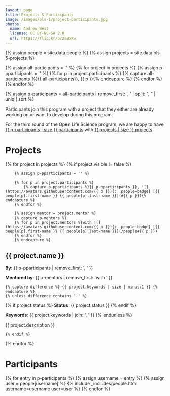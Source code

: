 ```yaml
---
layout: page
title: Projects & Participants
image: /images/ols-1/project-participants.jpg
photos:
  name: Andrew West
  license: CC BY-NC-SA 2.0
  url: https://flic.kr/p/2aBxKw
---
```


{% assign people = site.data.people %}
{% assign projects = site.data.ols-5-projects %}

{% assign all-participants = '' %}
{% for project in projects %}
  {% assign p-pparticipants = '' %}
  {% for p in project.participants %}
    {% capture all-participants %}{{ all-participants}}, {{ p }}{% endcapture %}
  {% endfor %}
{% endfor %}

{% assign p-participants = all-participants | remove_first: ', ' | split: ", " | uniq | sort %}

Participants join this program with a project that they either are already working on or want to develop during this program.

For the third round of the Open Life Science program, we are happy to have [{{ p-participants | size }} participants](#participants) with [{{ projects | size }} projects](#projects).

# Projects

{% for project in projects %}
  {% if project.visible != false %}

        {% assign p-pparticipants = '' %}

        {% for p in project.participants %}
            {% capture p-pparticipants %}{{ p-pparticipants }}, ![](https://avatars.githubusercontent.com/{{ p }}){: .people-badge} [{{ people[p].first-name }} {{ people[p].last-name }}](#{{ p }}){% endcapture %}
        {% endfor %}

        {% assign mentor = project.mentor %}
        {% capture p-mentors %}
        {% for p in project.mentors %}with ![](https://avatars.githubusercontent.com/{{ p }}){: .people-badge} [{{ people[p].first-name }} {{ people[p].last-name }}](/people#{{ p }})
        {% endfor %}
        {% endcapture %}

## {{ project.name }}

**By**: {{ p-pparticipants | remove_first: ', ' }}

**Mentored by**: {{ p-mentors | remove_first: 'with ' }}

    {% capture difference %} {{ project.keywords | size | minus:1 }} {% endcapture %}
    {% unless difference contains '-' %}

{% if project.status %}
**Status**: {{ project.status }}
{% endif %}

**Keywords**: {{ project.keywords | join: ', ' }}
  {% endunless %}

{{ project.description }}

    {% endif %}

{% endfor %}

# Participants

<div class="people">
{% for entry in p-participants %}
    {% assign username = entry %}
    {% assign user = people[username] %}
    {% include _includes/people.html username=username user=user %}
{% endfor %}
</div>

